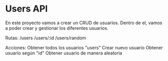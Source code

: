 # Users API

En este proyecto vamos a crear un CRUD de usuarios. Dentro de el, vamos a poder crear y gestionar los diferentes usuarios.

Rutas:
/users
/users/:id
/users/random

Acciones:
Obtener todos los usuarios "users"
Crear nuevo usuario
Obtener usuario según "id"
Obtener usuario de manera aleatoria

